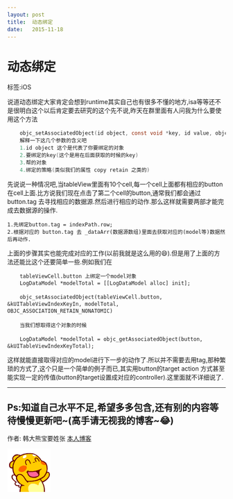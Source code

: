 ```yaml
---
layout: post
title:  动态绑定
date:   2015-11-18
---
```


# 动态绑定

标签:iOS 

说道动态绑定大家肯定会想到runtime其实自己也有很多不懂的地方,isa等等还不是很明白这个以后肯定要去研究的这个先不说,昨天在群里面有人问我为什么要使用这个方法

``` objective-c
    objc_setAssociatedObject(id object, const void *key, id value, objc_AssociationPolicy policy)
    解释一下这几个参数的含义吧
    1.id object 这个是代表了你要绑定的对象
    2.要绑定的key(这个是用在后面获取的时候的key)
    3.帮的对象
    4.绑定的策略(类似我们的属性 copy retain 之类的)
```

先说说一种情况吧,当tableView里面有10个cell,每一个cell上面都有相应的button在cell上面.比方说我们现在点击了第二个cell的button,通常我们都会通过 button.tag 去寻找相应的数据源.然后进行相应的动作.那么这样就需要两部才能完成去数据源的操作.

``` 
1.先绑定button.tag = indexPath.row; 
2.根据对应的 button.tag 去 _dataArr(数据源数组)里面去获取对应的(model等)数据然后再动作.
```

上面的步骤其实也能完成对应的工作(以前我就是这么用的😄).但是用了上面的方法还能比这个还要简单一些.例如我们在

``` 
    tableViewCell.button 上绑定一个model对象
    LogDataModel *modelTotal = [[LogDataModel alloc] init];

    objc_setAssociatedObject(tableViewCell.button, &kUITableViewIndexKeyIn, modelTotal, OBJC_ASSOCIATION_RETAIN_NONATOMIC)

    当我们想取得这个对象的时候

    LogDataModel *modelTotal = objc_getAssociatedObject(button, &kUITableViewIndexKeyTotal);

```

这样就能直接取得对应的model进行下一步的动作了.所以并不需要去用tag,那种繁琐的方式了,这个只是一个简单的例子而已,其实用button的target action 方式甚至能实现一定的传值(button的target设置成对应的controller).这里面就不详细说了.



----------

## Ps:知道自己水平不足,希望多多包含,还有别的内容等待慢慢更新吧~(高手请无视我的博客~😂)

作者: 韩大熊宝要姓张         [本人博客](http://handabao.com)

![](/images/开心.gif)